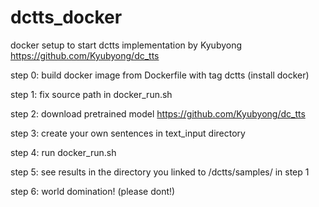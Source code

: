 # dctts_docker
docker setup to start dctts implementation by Kyubyong https://github.com/Kyubyong/dc_tts

step 0:
    build docker image from Dockerfile with tag dctts (install docker)

step 1: 
    fix source path in docker_run.sh

step 2:
    download pretrained model https://github.com/Kyubyong/dc_tts
    
step 3:
    create your own sentences in text_input directory 
    
step 4: 
    run docker_run.sh 
    
step 5: 
    see results in the directory you linked to /dctts/samples/ in step 1
    
step 6:
    world domination! (please dont!) 